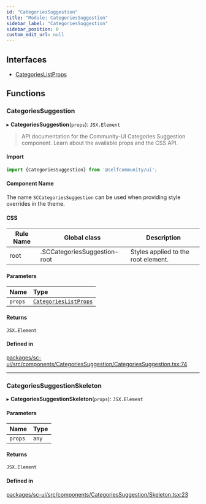 ```yaml
---
id: "CategoriesSuggestion"
title: "Module: CategoriesSuggestion"
sidebar_label: "CategoriesSuggestion"
sidebar_position: 0
custom_edit_url: null
---
```


## Interfaces

- [CategoriesListProps](../interfaces/CategoriesSuggestion.CategoriesListProps)

## Functions

### CategoriesSuggestion

▸ **CategoriesSuggestion**(`props`): `JSX.Element`

> API documentation for the Community-UI Categories Suggestion component. Learn about the available props and the CSS API.

#### Import
```jsx
import {CategoriesSuggestion} from '@selfcommunity/ui';
```
#### Component Name
The name `SCCategoriesSuggestion` can be used when providing style overrides in the theme.

#### CSS

|Rule Name|Global class|Description|
|---|---|---|
|root|.SCCategoriesSuggestion-root|Styles applied to the root element.|

#### Parameters

| Name | Type |
| :------ | :------ |
| `props` | [`CategoriesListProps`](../interfaces/CategoriesSuggestion.CategoriesListProps) |

#### Returns

`JSX.Element`

#### Defined in

[packages/sc-ui/src/components/CategoriesSuggestion/CategoriesSuggestion.tsx:74](https://github.com/selfcommunity/community-ui/blob/3d68cce/packages/sc-ui/src/components/CategoriesSuggestion/CategoriesSuggestion.tsx#L74)

___

### CategoriesSuggestionSkeleton

▸ **CategoriesSuggestionSkeleton**(`props`): `JSX.Element`

#### Parameters

| Name | Type |
| :------ | :------ |
| `props` | `any` |

#### Returns

`JSX.Element`

#### Defined in

[packages/sc-ui/src/components/CategoriesSuggestion/Skeleton.tsx:23](https://github.com/selfcommunity/community-ui/blob/3d68cce/packages/sc-ui/src/components/CategoriesSuggestion/Skeleton.tsx#L23)
